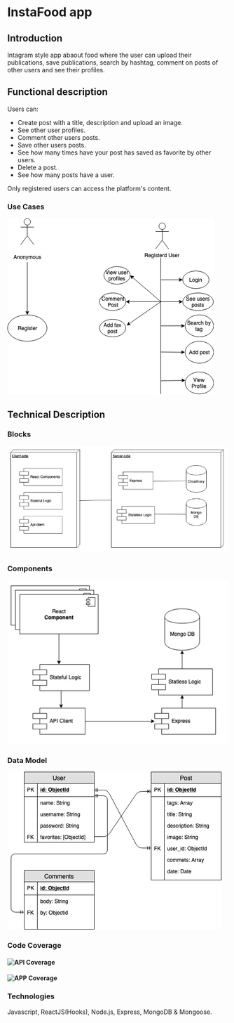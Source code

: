 # InstaFood app

## Introduction

Intagram style app abaout food where the user can upload their publications, save publications, search by hashtag, comment on posts of other users and see their profiles.

## Functional description

Users can:

- Create post with a title, description and upload an image.
- See other user profiles.
- Comment other users posts.
- Save other users posts.
- See how many times have your post has saved as favorite by other users.
- Delete a post.
- See how many posts have a user.

Only registered users can access the platform's content.

### Use Cases

![Use Cases](images/use_cases.png)

## Technical Description

### Blocks

![Blocks](images/blocks.png)

### Components

![Components](images/components.png)

### Data Model

![Components](images/data_model.png)

### Code Coverage

#### ![API Coverage](https://img.shields.io/badge/InstaFood%20API%20coverage-91.76-green.svg)

#### ![APP Coverage](https://img.shields.io/badge/InstaFood%20APP%20coverage-81-green.svg)

### Technologies

Javascript, ReactJS(Hooks), Node.js, Express, MongoDB & Mongoose.
